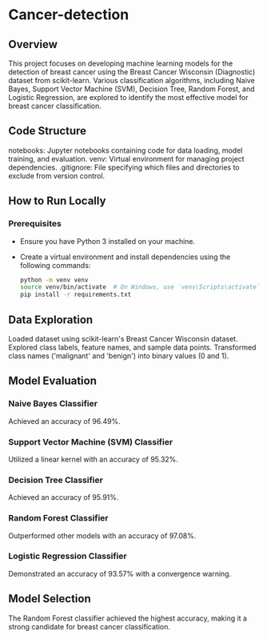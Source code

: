 # Cancer-detection

## Overview
This project focuses on developing machine learning models for the detection of breast cancer using the Breast Cancer Wisconsin (Diagnostic) dataset from scikit-learn. Various classification algorithms, including Naive Bayes, Support Vector Machine (SVM), Decision Tree, Random Forest, and Logistic Regression, are explored to identify the most effective model for breast cancer classification.

## Code Structure
notebooks: Jupyter notebooks containing code for data loading, model training, and evaluation.
venv: Virtual environment for managing project dependencies.
.gitignore: File specifying which files and directories to exclude from version control.

## How to Run Locally

### Prerequisites

- Ensure you have Python 3 installed on your machine.
- Create a virtual environment and install dependencies using the following commands:

  ```bash
  python -m venv venv
  source venv/bin/activate  # On Windows, use `venv\Scripts\activate`
  pip install -r requirements.txt

## Data Exploration
Loaded dataset using scikit-learn's Breast Cancer Wisconsin dataset.
Explored class labels, feature names, and sample data points.
Transformed class names ('malignant' and 'benign') into binary values (0 and 1).

## Model Evaluation
### Naive Bayes Classifier
Achieved an accuracy of 96.49%.
###  Support Vector Machine (SVM) Classifier
Utilized a linear kernel with an accuracy of 95.32%.
###  Decision Tree Classifier
Achieved an accuracy of 95.91%.
###  Random Forest Classifier
Outperformed other models with an accuracy of 97.08%.
###  Logistic Regression Classifier
Demonstrated an accuracy of 93.57% with a convergence warning.

## Model Selection
The Random Forest classifier achieved the highest accuracy, making it a strong candidate for breast cancer classification.
